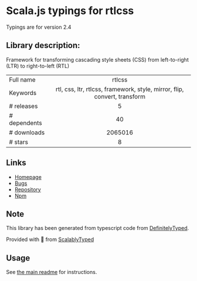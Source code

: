 
# Scala.js typings for rtlcss

Typings are for version 2.4

## Library description:
Framework for transforming cascading style sheets (CSS) from left-to-right (LTR) to right-to-left (RTL)

|                    |                 |
| ------------------ | :-------------: |
| Full name          | rtlcss |
| Keywords           | rtl, css, ltr, rtlcss, framework, style, mirror, flip, convert, transform |
| # releases         | 5 |
| # dependents       | 40 |
| # downloads        | 2065016 |
| # stars            | 8 |

## Links
- [Homepage](http://rtlcss.com/)
- [Bugs](https://github.com/MohammadYounes/rtlcss/issues?state=open)
- [Repository](https://github.com/MohammadYounes/rtlcss)
- [Npm](https://www.npmjs.com/package/rtlcss)
    


## Note
This library has been generated from typescript code from [DefinitelyTyped](https://definitelytyped.org).

Provided with :purple_heart: from [ScalablyTyped](https://github.com/oyvindberg/ScalablyTyped)

## Usage
See [the main readme](../../readme.md) for instructions.


